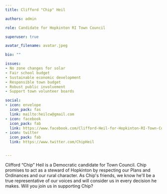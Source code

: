 ```yaml
---
title: Clifford "Chip" Heil

authors: admin

role: Candidate for Hopkinton RI Town Council

superuser: true

avatar_filename: avatar.jpeg

bio: ""

issues:
- No zone changes for solar
- Fair school budget
- Sustainable economic development
- Responsible town budget
- Robust public involvement
- Support town volunteer boards

social:
- icon: envelope
  icon_pack: fas
  link: mailto:heilcw@gmail.com
- icon: facebook
  icon_pack: fab
  link: https://www.facebook.com/Clifford-Heil-for-Hopkinton-RI-Town-Council-104002208046356/
- icon: twitter
  icon_pack: fab
  link: https://www.twitter.com/ChipHeil


---
```

Clifford “Chip” Heil is a Democratic candidate for Town Council. Chip promises to act as a steward of Hopkinton by respecting our Plans and Ordinances and our rural character. As Chip's friends, we know he'll be a true representative of our voices and will consider us in every decision he makes. Will you join us in supporting Chip?
